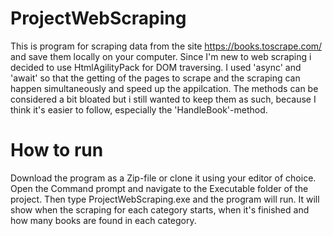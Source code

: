 # ProjectWebScraping

This is program for scraping data from the site https://books.toscrape.com/ and save them locally on your computer.
Since I'm new to web scraping i decided to use HtmlAgilityPack for DOM traversing. I used 'async' and 'await' so that the getting of the pages to scrape and the scraping can happen simultaneously and speed up the appilcation.
The methods can be considered a bit bloated but i still wanted to keep them as such, because I think it's easier to follow, especially the 'HandleBook'-method. 

# How to run
Download the program as a Zip-file or clone it using your editor of choice. Open the Command prompt and navigate to the Executable folder of the project. Then type ProjectWebScraping.exe and the program will run. It will show when the scraping for each category starts, when it's finished and how many books are found in each category.
